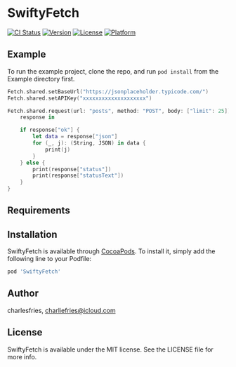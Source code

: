 # SwiftyFetch

[![CI Status](https://img.shields.io/travis/charlesfries/SwiftyFetch.svg?style=flat)](https://travis-ci.org/charlesfries/SwiftyFetch)
[![Version](https://img.shields.io/cocoapods/v/SwiftyFetch.svg?style=flat)](https://cocoapods.org/pods/SwiftyFetch)
[![License](https://img.shields.io/cocoapods/l/SwiftyFetch.svg?style=flat)](https://cocoapods.org/pods/SwiftyFetch)
[![Platform](https://img.shields.io/cocoapods/p/SwiftyFetch.svg?style=flat)](https://cocoapods.org/pods/SwiftyFetch)

## Example

To run the example project, clone the repo, and run `pod install` from the Example directory first.

```swift
Fetch.shared.setBaseUrl("https://jsonplaceholder.typicode.com/")
Fetch.shared.setAPIKey("xxxxxxxxxxxxxxxxxxxx")

Fetch.shared.request(url: "posts", method: "POST", body: ["limit": 25]) {
	response in

	if response["ok"] {
		let data = response["json"]
		for (_, j): (String, JSON) in data {
			print(j)
		}
    } else {
		print(response["status"])
		print(response["statusText"])
	}
}
```

## Requirements

## Installation

SwiftyFetch is available through [CocoaPods](https://cocoapods.org). To install
it, simply add the following line to your Podfile:

```ruby
pod 'SwiftyFetch'
```

## Author

charlesfries, charliefries@icloud.com

## License

SwiftyFetch is available under the MIT license. See the LICENSE file for more info.
